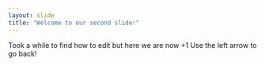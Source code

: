 ```yaml
---
layout: slide
title: "Welcome to our second slide!"
---
```

Took a while to find how to edit but here we are now +1
Use the left arrow to go back!
